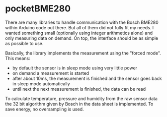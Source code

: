 # pocketBME280

There are many libraries to handle communication with the Bosch BME280 within Arduino code out there. But all of them did not fully fit my needs. I wanted something small (optionally using integer arithmetics alone) and only measuring data on demand. On top, the interface should be as simple as possible to use.

Basically, the library implements the measurement using the "forced mode". This means:

- by default the sensor is in sleep mode using very little power
- on demand a measurement is started
- after about 10ms, the measurement is finished and the sensor goes back in sleep mode automatically
- until next the next measurement is finished, the data can be read

To calculate temperature, pressure and humidity from the raw sensor data the 32 bit algorithm given by Bosch in the data sheet is implemented. To save energy, no oversampling is used.
